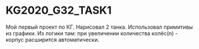 # KG2020_G32_TASK1
Мой первый проект по КГ.
Нарисовал 2 танка.
Использовал примитивы из графики.
Из логики там: при увеличении количества колёс(n) - корпус расширится автоматически.
